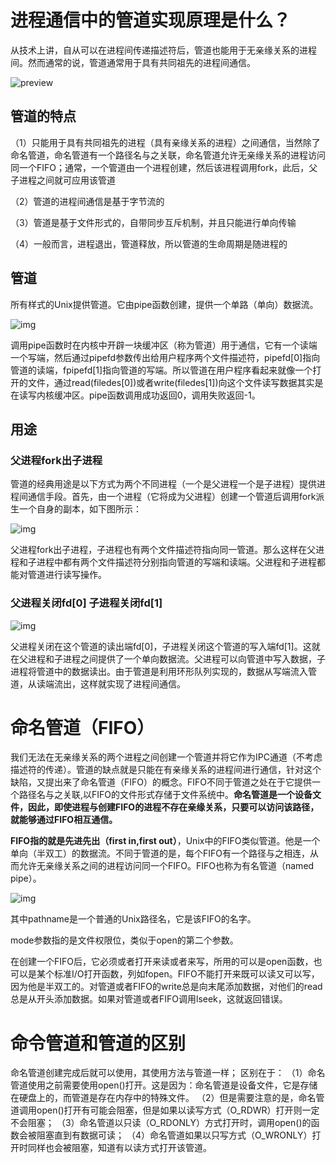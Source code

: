# 进程通信中的管道实现原理是什么？

从技术上讲，自从可以在进程间传递描述符后，管道也能用于无亲缘关系的进程间。然而通常的说，管道通常用于具有共同祖先的进程间通信。

![preview](https://pic1.zhimg.com/v2-c041258f7943d00212d5b19baa0a86a4_r.jpg)

## 管道的特点

（1）只能用于具有共同祖先的进程（具有亲缘关系的进程）之间通信，当然除了命名管道，命名管道有一个路径名与之关联，命名管道允许无亲缘关系的进程访问同一个FIFO；通常，一个管道由一个进程创建，然后该进程调用fork，此后，父子进程之间就可应用该管道

（2）管道的进程间通信是基于字节流的

（3）管道是基于文件形式的，自带同步互斥机制，并且只能进行单向传输

（4）一般而言，进程退出，管道释放，所以管道的生命周期是随进程的

## 管道

所有样式的Unix提供管道。它由pipe函数创建，提供一个单路（单向）数据流。


![img](https://pic3.zhimg.com/80/v2-3ed2a3744148fe67eb822a0b33bcd7f6_720w.jpg)

调用pipe函数时在内核中开辟一块缓冲区（称为管道）用于通信，它有一个读端一个写端，然后通过pipefd参数传出给用户程序两个文件描述符，pipefd[0]指向管道的读端，fpipefd[1]指向管道的写端。所以管道在用户程序看起来就像一个打开的文件，通过read(filedes[0])或者write(filedes[1])向这个文件读写数据其实是在读写内核缓冲区。pipe函数调用成功返回0，调用失败返回-1。

## 用途

### 父进程fork出子进程

管道的经典用途是以下方式为两个不同进程（一个是父进程一个是子进程）提供进程间通信手段。首先，由一个进程（它将成为父进程）创建一个管道后调用fork派生一个自身的副本，如下图所示：



![img](https://pic1.zhimg.com/80/v2-9204e51412b9cb5c215cefd32f430680_720w.jpg)



父进程fork出子进程，⼦进程也有两个⽂件描述符指向同⼀管道。那么这样在父进程和子进程中都有两个文件描述符分别指向管道的写端和读端。父进程和子进程都能对管道进行读写操作。

### 父进程关闭fd[0] 子进程关闭fd[1]



![img](https://pic3.zhimg.com/80/v2-6ede73206f8f19a8c031694fde43ea66_720w.jpg)



父进程关闭在这个管道的读出端fd[0]，子进程关闭这个管道的写入端fd[1]。这就在父进程和子进程之间提供了一个单向数据流。父进程可以向管道中写入数据，子进程将管道中的数据读出。由于管道是利用环形队列实现的，数据从写端流入管道，从读端流出，这样就实现了进程间通信。

# 命名管道（FIFO）

我们无法在无亲缘关系的两个进程之间创建一个管道并将它作为IPC通道（不考虑描述符的传递）。管道的缺点就是只能在有亲缘关系的进程间进行通信，针对这个缺陷，又提出来了命名管道（FIFO）的概念。FIFO不同于管道之处在于它提供一个路径名与之关联,以FIFO的文件形式存储于文件系统中。**命名管道是一个设备文件，因此，即使进程与创建FIFO的进程不存在亲缘关系，只要可以访问该路径，就能够通过FIFO相互通信。**

**FIFO指的就是先进先出（first in,first out）**，Unix中的FIFO类似管道。他是一个单向（半双工）的数据流。不同于管道的是，每个FIFO有一个路径与之相连，从而允许无亲缘关系之间的进程访问同一个FIFO。FIFO也称为有名管道（named pipe）。

![img](https://pic4.zhimg.com/80/v2-5ab6e20896bf59f7973f688801351c3b_720w.jpg)

其中pathname是一个普通的Unix路径名，它是该FIFO的名字。

mode参数指的是文件权限位，类似于open的第二个参数。

在创建一个FIFO后，它必须或者打开来读或者来写，所用的可以是open函数，也可以是某个标准I/O打开函数，列如fopen。FIFO不能打开来既可以读又可以写，因为他是半双工的。对管道或者FIFO的write总是向末尾添加数据，对他们的read总是从开头添加数据。如果对管道或者FIFO调用lseek，这就返回错误。

# 命令管道和管道的区别

命名管道创建完成后就可以使用，其使用方法与管道一样；
区别在于：
（1）命名管道使用之前需要使用open()打开。这是因为：命名管道是设备文件，它是存储在硬盘上的，而管道是存在内存中的特殊文件。
（2）但是需要注意的是，命名管道调用open()打开有可能会阻塞，但是如果以读写方式（O_RDWR）打开则一定不会阻塞；
（3）命名管道以只读（O_RDONLY）方式打开时，调用open()的函数会被阻塞直到有数据可读；
（4）命名管道如果以只写方式（O_WRONLY）打开时同样也会被阻塞，知道有以读方式打开该管道。
